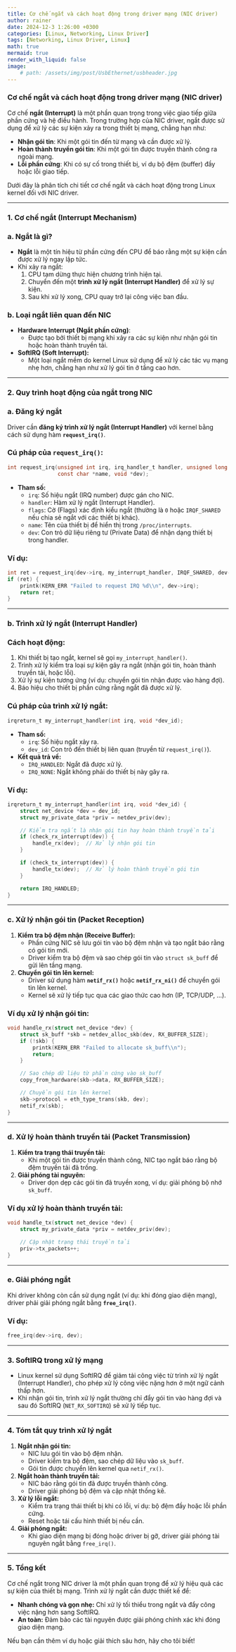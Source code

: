 ```yaml
---
title: Cơ chế ngắt và cách hoạt động trong driver mạng (NIC driver)
author: rainer
date: 2024-12-3 1:26:00 +0300
categories: [Linux, Networking, Linux Driver]
tags: [Networking, Linux Driver, Linux]
math: true
mermaid: true
render_with_liquid: false
image: 
    # path: /assets/img/post/UsbEthernet/usbheader.jpg
---
```


### **Cơ chế ngắt và cách hoạt động trong driver mạng (NIC driver)**

Cơ chế **ngắt (Interrupt)** là một phần quan trọng trong việc giao tiếp giữa phần cứng và hệ điều hành. Trong trường hợp của NIC driver, ngắt được sử dụng để xử lý các sự kiện xảy ra trong thiết bị mạng, chẳng hạn như:

- **Nhận gói tin**: Khi một gói tin đến từ mạng và cần được xử lý.
- **Hoàn thành truyền gói tin**: Khi một gói tin được truyền thành công ra ngoài mạng.
- **Lỗi phần cứng**: Khi có sự cố trong thiết bị, ví dụ bộ đệm (buffer) đầy hoặc lỗi giao tiếp.

Dưới đây là phân tích chi tiết cơ chế ngắt và cách hoạt động trong Linux kernel đối với NIC driver.

---

### **1. Cơ chế ngắt (Interrupt Mechanism)**

### **a. Ngắt là gì?**

- **Ngắt** là một tín hiệu từ phần cứng đến CPU để báo rằng một sự kiện cần được xử lý ngay lập tức.
- Khi xảy ra ngắt:
    1. CPU tạm dừng thực hiện chương trình hiện tại.
    2. Chuyển đến một **trình xử lý ngắt (Interrupt Handler)** để xử lý sự kiện.
    3. Sau khi xử lý xong, CPU quay trở lại công việc ban đầu.

### **b. Loại ngắt liên quan đến NIC**

- **Hardware Interrupt (Ngắt phần cứng)**:
    - Được tạo bởi thiết bị mạng khi xảy ra các sự kiện như nhận gói tin hoặc hoàn thành truyền tải.
- **SoftIRQ (Soft Interrupt):**
    - Một loại ngắt mềm do kernel Linux sử dụng để xử lý các tác vụ mạng nhẹ hơn, chẳng hạn như xử lý gói tin ở tầng cao hơn.

---

### **2. Quy trình hoạt động của ngắt trong NIC**

### **a. Đăng ký ngắt**

Driver cần **đăng ký trình xử lý ngắt (Interrupt Handler)** với kernel bằng cách sử dụng hàm **`request_irq()`**.

### **Cú pháp của `request_irq()`**:

```c
int request_irq(unsigned int irq, irq_handler_t handler, unsigned long flags,
                const char *name, void *dev);

```

- **Tham số:**
    - `irq`: Số hiệu ngắt (IRQ number) được gán cho NIC.
    - `handler`: Hàm xử lý ngắt (Interrupt Handler).
    - `flags`: Cờ (Flags) xác định kiểu ngắt (thường là `0` hoặc `IRQF_SHARED` nếu chia sẻ ngắt với các thiết bị khác).
    - `name`: Tên của thiết bị để hiển thị trong `/proc/interrupts`.
    - `dev`: Con trỏ dữ liệu riêng tư (Private Data) để nhận dạng thiết bị trong handler.

### **Ví dụ:**

```c
int ret = request_irq(dev->irq, my_interrupt_handler, IRQF_SHARED, dev->name, dev);
if (ret) {
    printk(KERN_ERR "Failed to request IRQ %d\\n", dev->irq);
    return ret;
}

```

---

### **b. Trình xử lý ngắt (Interrupt Handler)**

### **Cách hoạt động:**

1. Khi thiết bị tạo ngắt, kernel sẽ gọi `my_interrupt_handler()`.
2. Trình xử lý kiểm tra loại sự kiện gây ra ngắt (nhận gói tin, hoàn thành truyền tải, hoặc lỗi).
3. Xử lý sự kiện tương ứng (ví dụ: chuyển gói tin nhận được vào hàng đợi).
4. Báo hiệu cho thiết bị phần cứng rằng ngắt đã được xử lý.

### **Cú pháp của trình xử lý ngắt:**

```c
irqreturn_t my_interrupt_handler(int irq, void *dev_id);

```

- **Tham số:**
    - `irq`: Số hiệu ngắt xảy ra.
    - `dev_id`: Con trỏ đến thiết bị liên quan (truyền từ `request_irq()`).
- **Kết quả trả về:**
    - `IRQ_HANDLED`: Ngắt đã được xử lý.
    - `IRQ_NONE`: Ngắt không phải do thiết bị này gây ra.

### **Ví dụ:**

```c
irqreturn_t my_interrupt_handler(int irq, void *dev_id) {
    struct net_device *dev = dev_id;
    struct my_private_data *priv = netdev_priv(dev);

    // Kiểm tra ngắt là nhận gói tin hay hoàn thành truyền tải
    if (check_rx_interrupt(dev)) {
        handle_rx(dev);  // Xử lý nhận gói tin
    }

    if (check_tx_interrupt(dev)) {
        handle_tx(dev);  // Xử lý hoàn thành truyền gói tin
    }

    return IRQ_HANDLED;
}

```

---

### **c. Xử lý nhận gói tin (Packet Reception)**

1. **Kiểm tra bộ đệm nhận (Receive Buffer):**
    - Phần cứng NIC sẽ lưu gói tin vào bộ đệm nhận và tạo ngắt báo rằng có gói tin mới.
    - Driver kiểm tra bộ đệm và sao chép gói tin vào `struct sk_buff` để gửi lên tầng mạng.
2. **Chuyển gói tin lên kernel:**
    - Driver sử dụng hàm **`netif_rx()`** hoặc **`netif_rx_ni()`** để chuyển gói tin lên kernel.
    - Kernel sẽ xử lý tiếp tục qua các giao thức cao hơn (IP, TCP/UDP, ...).

### **Ví dụ xử lý nhận gói tin:**

```c
void handle_rx(struct net_device *dev) {
    struct sk_buff *skb = netdev_alloc_skb(dev, RX_BUFFER_SIZE);
    if (!skb) {
        printk(KERN_ERR "Failed to allocate sk_buff\\n");
        return;
    }

    // Sao chép dữ liệu từ phần cứng vào sk_buff
    copy_from_hardware(skb->data, RX_BUFFER_SIZE);

    // Chuyển gói tin lên kernel
    skb->protocol = eth_type_trans(skb, dev);
    netif_rx(skb);
}

```

---

### **d. Xử lý hoàn thành truyền tải (Packet Transmission)**

1. **Kiểm tra trạng thái truyền tải:**
    - Khi một gói tin được truyền thành công, NIC tạo ngắt báo rằng bộ đệm truyền tải đã trống.
2. **Giải phóng tài nguyên:**
    - Driver dọn dẹp các gói tin đã truyền xong, ví dụ: giải phóng bộ nhớ `sk_buff`.

### **Ví dụ xử lý hoàn thành truyền tải:**

```c
void handle_tx(struct net_device *dev) {
    struct my_private_data *priv = netdev_priv(dev);

    // Cập nhật trạng thái truyền tải
    priv->tx_packets++;
}

```

---

### **e. Giải phóng ngắt**

Khi driver không còn cần sử dụng ngắt (ví dụ: khi đóng giao diện mạng), driver phải giải phóng ngắt bằng **`free_irq()`**.

### **Ví dụ:**

```c
free_irq(dev->irq, dev);

```

---

### **3. SoftIRQ trong xử lý mạng**

- Linux kernel sử dụng SoftIRQ để giảm tải công việc từ trình xử lý ngắt (Interrupt Handler), cho phép xử lý công việc nặng hơn ở một ngữ cảnh thấp hơn.
- Khi nhận gói tin, trình xử lý ngắt thường chỉ đẩy gói tin vào hàng đợi và sau đó SoftIRQ (`NET_RX_SOFTIRQ`) sẽ xử lý tiếp tục.

---

### **4. Tóm tắt quy trình xử lý ngắt**

1. **Ngắt nhận gói tin:**
    - NIC lưu gói tin vào bộ đệm nhận.
    - Driver kiểm tra bộ đệm, sao chép dữ liệu vào `sk_buff`.
    - Gói tin được chuyển lên kernel qua `netif_rx()`.
2. **Ngắt hoàn thành truyền tải:**
    - NIC báo rằng gói tin đã được truyền thành công.
    - Driver giải phóng bộ đệm và cập nhật thống kê.
3. **Xử lý lỗi ngắt:**
    - Kiểm tra trạng thái thiết bị khi có lỗi, ví dụ: bộ đệm đầy hoặc lỗi phần cứng.
    - Reset hoặc tái cấu hình thiết bị nếu cần.
4. **Giải phóng ngắt:**
    - Khi giao diện mạng bị đóng hoặc driver bị gỡ, driver giải phóng tài nguyên ngắt bằng `free_irq()`.

---

### **5. Tổng kết**

Cơ chế ngắt trong NIC driver là một phần quan trọng để xử lý hiệu quả các sự kiện của thiết bị mạng. Trình xử lý ngắt cần được thiết kế để:

- **Nhanh chóng và gọn nhẹ:** Chỉ xử lý tối thiểu trong ngắt và đẩy công việc nặng hơn sang SoftIRQ.
- **An toàn:** Đảm bảo các tài nguyên được giải phóng chính xác khi đóng giao diện mạng.

Nếu bạn cần thêm ví dụ hoặc giải thích sâu hơn, hãy cho tôi biết!